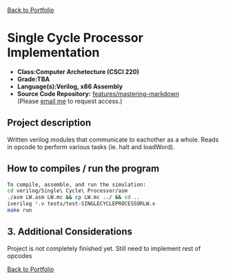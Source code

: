 [Back to Portfolio](./)

Single Cycle Processor Implementation
===============

-   **Class:Computer Archetecture (CSCI 220)** 
-   **Grade:TBA**
-   **Language(s):Verilog, x86 Assembly**
-   **Source Code Repository:** [features/mastering-markdown](https://github.com/brian2524/csci-330-spring-2020)  
    (Please [email me](mailto:BTHinkle@csustudent.net?subject=GitHub%20Access) to request access.)

## Project description

Written verilog modules that communicate to eachother as a whole. Reads in opcode to perform various tasks (ie. halt and loadWord).

## How to compiles / run the program
```bash
To compile, assemble, and run the simulation:
cd verilog/Single\ Cycle\ Processor/asm
./asm LW.asm LW.mc && cp LW.mc ../ && cd ..
iverilog *.v tests/test-SINGLECYCLEPROCESSORLW.v
make run
```
## 3. Additional Considerations

Project is not completely finished yet. Still need to implement rest of opcodes

[Back to Portfolio](./)
